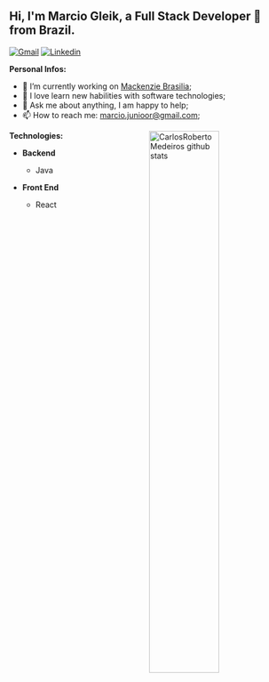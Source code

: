 ##  Hi, I'm Marcio Gleik, a Full Stack Developer 🚀 from Brazil.  ##

[![Gmail](https://camo.githubusercontent.com/e10f1bf75301fdc95d63d7251e4373b819406497/68747470733a2f2f696d672e736869656c64732e696f2f62616467652f2d476d61696c2d6331343433383f7374796c653d666c6174266c6f676f3d476d61696c266c6f676f436f6c6f723d7768697465)](mailto:marcio.junioor@gmail.com) [![Linkedin](https://camo.githubusercontent.com/dd86c49da13083be104023b52ee6e54e550d0dd8/68747470733a2f2f696d672e736869656c64732e696f2f62616467652f2d4c696e6b6564496e2d626c75653f7374796c653d666c6174266c6f676f3d4c696e6b6564696e266c6f676f436f6c6f723d7768697465)](https://www.linkedin.com/in/marciogleikdev)

**Personal Infos:**

-   💼 I’m currently working on [Mackenzie Brasilia](https://www.linkedin.com/company/mackenzie-bras%C3%ADlia/mycompany/);
-   🔧 I love learn new habilities with software technologies;
-   💬 Ask me about anything, I am happy to help;
-   📫 How to reach me: [marcio.junioor@gmail.com](mailto:marcio.junioor@gmail.com);

<a href="https://github.com/vinnyfs89">
    <img width="50%" align="right" width="50%" alt="CarlosRobertoMedeiros github stats" src="https://github-readme-stats.vercel.app/api?username=marciogleik&show_icons=true&hide_border=true" />
</a>

**Technologies:**
- **Backend** 
  - Java

- **Front End**
  - React
